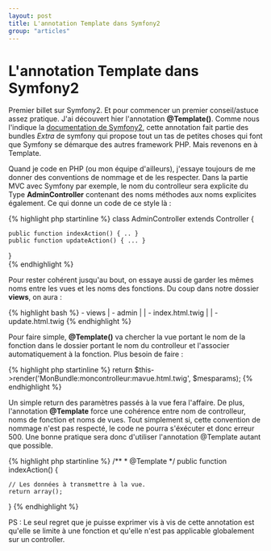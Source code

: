 ```yaml
---
layout: post
title: L'annotation Template dans Symfony2
group: "articles"
---
```


# L'annotation Template dans Symfony2

Premier billet sur Symfony2. Et pour commencer un premier conseil/astuce assez pratique. J'ai découvert hier l'annotation **@Template()**. 
Comme nous l'indique la [documentation de Symfony2](http://symfony.com/doc/2.0/bundles/SensioFrameworkExtraBundle/annotations/view.html), cette annotation fait partie des bundles *Extra* de symfony qui propose tout un tas de petites choses qui font que Symfony se démarque des autres framework PHP. Mais revenons en à Template. 

Quand je code en PHP (ou mon équipe d'ailleurs), j'essaye toujours de me donner des conventions de nommage et de les respecter. Dans la partie MVC avec Symfony par exemple, le nom du controlleur sera explicite du Type **AdminController** contenant des noms méthodes aux noms explicites également. Ce qui donne un code de ce style là : 

<div class="syntax">
{% highlight php startinline %}
class AdminController extends Controller {

	public function indexAction() { .. }
	public function updateAction() { ... }
}	
{% endhighlight %}
</div>


Pour rester cohérent jusqu'au bout, on essaye aussi de garder les mêmes noms entre les vues et les noms des fonctions. Du coup dans notre dossier **views**, on aura : 

<div class="syntax">
{% highlight bash %}
 - views
 |   - admin
 |   |	- index.html.twig
 |   |  - update.html.twig
{% endhighlight %}
</div>


Pour faire simple, **@Template()** va chercher la vue portant le nom de la fonction dans le dossier portant le nom du controlleur et l'associer automatiquement à la fonction. Plus besoin de faire :

<div class="syntax">
{% highlight php startinline %}
return $this->render('MonBundle:moncontrolleur:mavue.html.twig', $mesparams);
{% endhighlight %}
</div>

Un simple return des paramètres passés à la vue fera l'affaire. De plus, l'annotation **@Template** force une cohérence entre nom de controlleur, noms de fonction et noms de vues. Tout simplement si, cette convention de nommage n'est pas respecté, le code ne pourra s'éxécuter et donc erreur 500. Une bonne pratique sera donc d'utiliser l'annotation @Template autant que possible.

<div class="syntax">
{% highlight php startinline %}
/**
 * @Template
 */
public function indexAction() {
	
	// Les données à transmettre à la vue.
	return array();
}
{% endhighlight %}
</div>

PS : Le seul regret que je puisse exprimer vis à vis de cette annotation est qu'elle se limite à une fonction et qu'elle n'est pas applicable globalement sur un controller.  
